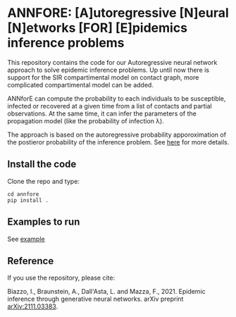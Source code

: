 # ANNFORE: [A]utoregressive [N]eural [N]etworks [FOR] [E]pidemics inference problems

This repository contains the code for our Autoregressive neural network approach to solve epidemic inference problems. Up until now there is support for the SIR compartimental model on contact graph, more complicated compartimental model can be added.

ANNforE can compute the probability to each individuals to be susceptible, infected or recovered at a given time from a list of contacts and partial observations.
At the same time, it can infer the parameters of the propagation model (like the probability of infection <span>&lambda;</span>).

The approach is based on the autoregressive probability apporoximation of the postieror probability of the inference problem. See [here](https://arxiv.org/abs/2111.03383) for more details.

## Install the code

Clone the repo and type: 
```
cd annfore 
pip install .
```

## Examples to run

See [example](annfore/examples/first_test.ipynb) 

## Reference
If you use the repository, please cite: 

Biazzo, I., Braunstein, A., Dall'Asta, L. and Mazza, F., 2021. Epidemic inference through generative neural networks. arXiv preprint [arXiv:2111.03383](https://arxiv.org/abs/2111.03383).

